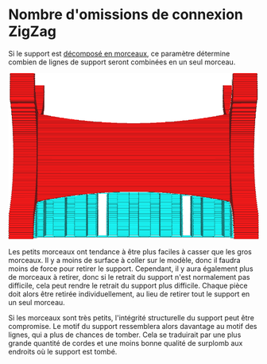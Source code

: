 Nombre d'omissions de connexion ZigZag
===

Si le support est [décomposé en morceaux](./support_skip_some_zags.md), ce paramètre détermine combien de lignes de support seront combinées en un seul morceau.

![Chaque morceau contient 8 lignes](../../../articles/images/support_skip_some_zags.png)

Les petits morceaux ont tendance à être plus faciles à casser que les gros morceaux. Il y a moins de surface à coller sur le modèle, donc il faudra moins de force pour retirer le support. Cependant, il y aura également plus de morceaux à retirer, donc si le retrait du support n'est normalement pas difficile, cela peut rendre le retrait du support plus difficile. Chaque pièce doit alors être retirée individuellement, au lieu de retirer tout le support en un seul morceau.

Si les morceaux sont très petits, l'intégrité structurelle du support peut être compromise. Le motif du support ressemblera alors davantage au motif des lignes, qui a plus de chances de tomber. Cela se traduirait par une plus grande quantité de cordes et une moins bonne qualité de surplomb aux endroits où le support est tombé.

